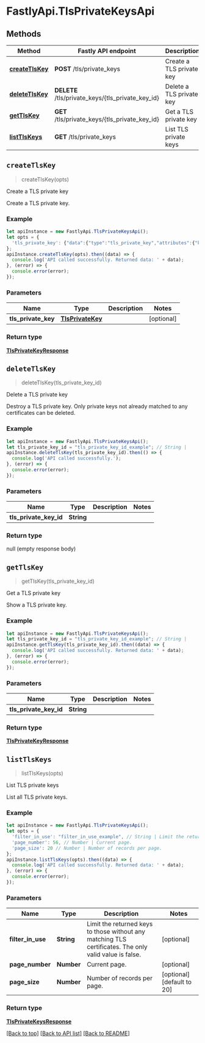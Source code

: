 # FastlyApi.TlsPrivateKeysApi



## Methods

Method | Fastly API endpoint | Description
------------- | ------------- | -------------
[**createTlsKey**](TlsPrivateKeysApi.md#createTlsKey) | **POST** /tls/private_keys | Create a TLS private key
[**deleteTlsKey**](TlsPrivateKeysApi.md#deleteTlsKey) | **DELETE** /tls/private_keys/{tls_private_key_id} | Delete a TLS private key
[**getTlsKey**](TlsPrivateKeysApi.md#getTlsKey) | **GET** /tls/private_keys/{tls_private_key_id} | Get a TLS private key
[**listTlsKeys**](TlsPrivateKeysApi.md#listTlsKeys) | **GET** /tls/private_keys | List TLS private keys



## `createTlsKey`

> createTlsKey(opts)

Create a TLS private key

Create a TLS private key.

### Example

```javascript
let apiInstance = new FastlyApi.TlsPrivateKeysApi();
let opts = {
  'tls_private_key': {"data":{"type":"tls_private_key","attributes":{"key":"-----BEGIN PRIVATE KEY-----\n...\n-----END PRIVATE KEY-----\n","name":"My private key"}}} // TlsPrivateKey | 
};
apiInstance.createTlsKey(opts).then((data) => {
  console.log('API called successfully. Returned data: ' + data);
}, (error) => {
  console.error(error);
});

```

### Parameters

Name | Type | Description  | Notes
------------- | ------------- | ------------- | -------------
**tls_private_key** | [**TlsPrivateKey**](../Model/TlsPrivateKey.md) |  | [optional]

### Return type

[**TlsPrivateKeyResponse**](TlsPrivateKeyResponse.md)


## `deleteTlsKey`

> deleteTlsKey(tls_private_key_id)

Delete a TLS private key

Destroy a TLS private key. Only private keys not already matched to any certificates can be deleted.

### Example

```javascript
let apiInstance = new FastlyApi.TlsPrivateKeysApi();
let tls_private_key_id = "tls_private_key_id_example"; // String | 
apiInstance.deleteTlsKey(tls_private_key_id).then(() => {
  console.log('API called successfully.');
}, (error) => {
  console.error(error);
});

```

### Parameters

Name | Type | Description  | Notes
------------- | ------------- | ------------- | -------------
**tls_private_key_id** | **String** |  |

### Return type

null (empty response body)


## `getTlsKey`

> getTlsKey(tls_private_key_id)

Get a TLS private key

Show a TLS private key.

### Example

```javascript
let apiInstance = new FastlyApi.TlsPrivateKeysApi();
let tls_private_key_id = "tls_private_key_id_example"; // String | 
apiInstance.getTlsKey(tls_private_key_id).then((data) => {
  console.log('API called successfully. Returned data: ' + data);
}, (error) => {
  console.error(error);
});

```

### Parameters

Name | Type | Description  | Notes
------------- | ------------- | ------------- | -------------
**tls_private_key_id** | **String** |  |

### Return type

[**TlsPrivateKeyResponse**](TlsPrivateKeyResponse.md)


## `listTlsKeys`

> listTlsKeys(opts)

List TLS private keys

List all TLS private keys.

### Example

```javascript
let apiInstance = new FastlyApi.TlsPrivateKeysApi();
let opts = {
  'filter_in_use': "filter_in_use_example", // String | Limit the returned keys to those without any matching TLS certificates. The only valid value is false.
  'page_number': 56, // Number | Current page.
  'page_size': 20 // Number | Number of records per page.
};
apiInstance.listTlsKeys(opts).then((data) => {
  console.log('API called successfully. Returned data: ' + data);
}, (error) => {
  console.error(error);
});

```

### Parameters

Name | Type | Description  | Notes
------------- | ------------- | ------------- | -------------
**filter_in_use** | **String** | Limit the returned keys to those without any matching TLS certificates. The only valid value is false. | [optional]
**page_number** | **Number** | Current page. | [optional]
**page_size** | **Number** | Number of records per page. | [optional] [default to 20]

### Return type

[**TlsPrivateKeysResponse**](TlsPrivateKeysResponse.md)


[[Back to top]](#) [[Back to API list]](../../README.md#endpoints)
[[Back to README]](../../README.md)
